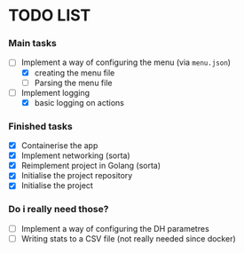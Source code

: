 # TODO LIST

### Main tasks
- [ ] Implement a way of configuring the menu (via `menu.json`)
  - [x] creating the menu file
  - [ ] Parsing the menu file
- [ ] Implement logging
  - [x] basic logging on actions
### Finished tasks
- [X] Containerise the app
- [x] Implement networking (sorta)
- [x] Reimplement project in Golang (sorta)
- [x] Initialise the project repository
- [x] Initialise the project

### Do i really need those?

- [ ] Implement a way of configuring the DH parametres
- [ ] Writing stats to a CSV file (not really needed since docker)